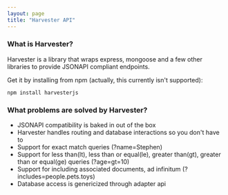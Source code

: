 ```yaml
---
layout: page
title: "Harvester API"
---
```


### What is Harvester?

Harvester is a library that wraps express, mongoose and a few other libraries to provide JSONAPI compliant endpoints.

Get it by installing from npm (actually, this currently isn't supported): 

```
npm install harvesterjs
```

### What problems are solved by Harvester?

- JSONAPI compatibility is baked in out of the box
- Harvester handles routing and database interactions so you don't have to
- Support for exact match queries (?name=Stephen)
- Support for less than(lt), less than or equal(le), greater than(gt), greater than or equal(ge) queries (?age=gt=10)
- Support for including associated documents, ad infinitum (?includes=people.pets.toys)
- Database access is genericized through adapter api
